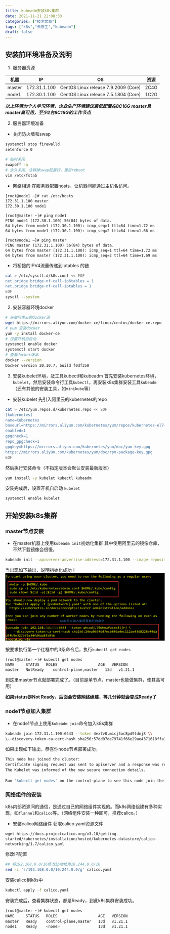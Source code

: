 ```yaml
---
title: kubeadm安装k8s集群
date: 2021-11-21 22:08:33
categories: ["技术文章"]
tags: ["k8s","云原生","kubeadm"]
draft: false
---
```


## 安装前环境准备及说明
1. 服务器资源

|  机器   |  IP                   |    OS                                                        |    资源   |
| ------- | ----------------- | --------------------------------------------- | --------- |
| master | 172.31.1.100  |  CentOS Linux release 7.9.2009 (Core)   |  2C4G   |
| node1 | 172.30.1.100  |  CentOS Linux release 7.5.1804 (Core)   |  1C2G   |

***以上环境为个人学习环境，企业生产环境建议最低配置在8C16G master且master高可用，至少2台8C16G的工作节点***

2. 服务器环境准备
- 关闭防火墙和swap
``` bash
systemctl stop firewalld
setenforce 0
```
``` bash
# 临时关闭
swapoff -a    
# 永久关闭，注释掉swap配置行，重启reboot
vim /etc/fstab
```
- 网络相通
在服务器配置hosts，让机器间能通过主机名访问。
```
[root@node1 ~]# cat /etc/hosts
172.31.1.100 master
172.30.1.100 node1
```
```
[root@master ~]# ping node1
PING node1 (172.30.1.100) 56(84) bytes of data.
64 bytes from node1 (172.30.1.100): icmp_seq=1 ttl=64 time=1.72 ms
64 bytes from node1 (172.30.1.100): icmp_seq=2 ttl=64 time=1.66 ms
```
```
[root@node1 ~]# ping master
PING master (172.31.1.100) 56(84) bytes of data.
64 bytes from master (172.31.1.100): icmp_seq=1 ttl=64 time=1.72 ms
64 bytes from master (172.31.1.100): icmp_seq=2 ttl=64 time=1.69 ms
```
- 将桥接的IPV4流量传递到iptables 的链
``` bash
cat > /etc/sysctl.d/k8s.conf << EOF
net.bridge.bridge-nf-call-ip6tables = 1
net.bridge.bridge-nf-call-iptables = 1
EOF
sysctl --system
```

2. 安装容器环境docker
``` bash
# 获取阿里云的docker源
wget https://mirrors.aliyun.com/docker-ce/linux/centos/docker-ce.repo -O/etc/yum.repos.d/docker-ce.repo
# yum 安装docker
yum -y install docker-ce
# 设置开机自启动
systemctl enable docker
systemctl start docker
# 查看docker版本
docker --version
Docker version 20.10.7, build f0df350
```

3. 安装kubelet环境，及工具kubectl和kubeadm
首先安装kubernetes环境，`kubelet`，然后安装命令行工具`kubectl`，再安装k8s集群安装工具`kubeadm`（还有其他的安装工具，如`minikube`等）
- 安装kubelet
先引入阿里云的kubernetes的repo
``` bash
cat > /etc/yum.repos.d/kubernetes.repo << EOF
[kubernetes]
name=Kubernetes
baseurl=https://mirrors.aliyun.com/kubernetes/yum/repos/kubernetes-el7-x86_64
enabled=1
gpgcheck=1
repo_gpgcheck=1
gpgkey=https://mirrors.aliyun.com/kubernetes/yum/doc/yum-key.gpg
https://mirrors.aliyun.com/kubernetes/yum/doc/rpm-package-key.gpg
EOF
```
然后执行安装命令（不指定版本会默认安装最新版本）
``` bash
yum install -y kubelet kubectl kubeadm
```
安装完成后，设置开机自启动 `kubelet`
``` bash
systemctl enable kubelet
```

## 开始安装k8s集群
### master节点安装
- 在master机器上使用`kubeadm init`初始化集群
其中使用阿里云的镜像仓库，不然下载镜像会很慢。
``` bash
kubeadm init --apiserver-advertise-address=172.31.1.100 --image-repository=registry.aliyuncs.com/google\_containers --pod-network-cidr=10.244.0.0/16 --kubernetes-version=v1.21.0
```
当出现如下输出，说明初始化成功！
![](/mb/images/k8s/kubeadm_init_1.png)

按要求执行第一个红框中的3条命令后，执行`kubectl get nodes`
```
[root@master ~]# kubectl get nodes
NAME     STATUS   ROLES                  AGE   VERSION
master   NotReady    control-plane,master   13d   v1.21.1
```
到这里master节点就部署完成了。（目前是单节点，master也能做集群，使其高可用）

**如果status是Not Ready，后面会安装网络组建，等几分钟就会变成Ready了**

### node1节点加入集群
- 在node1节点上使用`kubeadm join`命令加入k8s集群
``` bash
kubeadm join 172.31.1.100:6443 --token 4ex7v0.micj5oc8pd9ldnj8 \\  
\--discovery-token-ca-cert-hash sha256:57dd07de79741f66e29ae4371618ffa100e7dcc9272689a92708aef69ef1e157
```
如果出现如下输出，恭喜你node节点部署成功。
``` bash
This node has joined the cluster:  
Certificate signing request was sent to apiserver and a response was received.  
The Kubelet was informed of the new secure connection details.  
  
Run 'kubectl get nodes' on the control-plane to see this node join the cluster.
```

### 网络组件的安装
k8s内部资源间的通信，是通过自己的网络组件实现的。而k8s网络组建有多种实现，如`flannel`和`calico`等。（网络组件安装一种即可，推荐calico。）
- 安装calico网络组件
获取calico.yaml资源文件
```
wget https://docs.projectcalico.org/v3.10/getting-started/kubernetes/installation/hosted/kubernetes-datastore/calico-networking/1.7/calico.yaml
```
修改IP配置
``` bash
## 将192.168.0.0/16修改ip地址为10.244.0.0/16  
sed -i 's/192.168.0.0/10.244.0.0/g' calico.yaml
```
安装calico到k8s中
``` bash
kubectl apply -f calico.yaml
```
安装完成后，查看集群状态，都是Ready，到此k8s集群安装成功。
``` bash
[root@master ~]# kubectl get nodes
NAME     STATUS   ROLES                  AGE   VERSION
master   Ready    control-plane,master   13d   v1.21.1
node1    Ready    <none>                 13d   v1.21.1
```